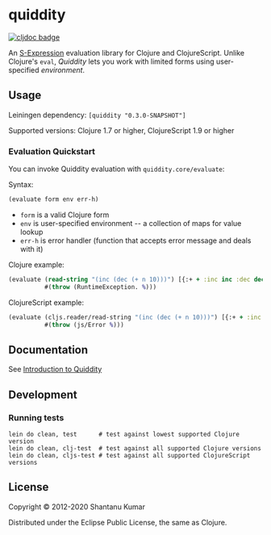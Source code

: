 # quiddity

[![cljdoc badge](https://cljdoc.org/badge/quiddity/quiddity)](https://cljdoc.org/d/quiddity/quiddity)

An [S-Expression](http://en.wikipedia.org/wiki/S-expression) evaluation library
for Clojure and ClojureScript. Unlike Clojure's `eval`, _Quiddity_ lets you work
with limited forms using user-specified _environment_.


## Usage

Leiningen dependency: `[quiddity "0.3.0-SNAPSHOT"]`

Supported versions: Clojure 1.7 or higher, ClojureScript 1.9 or higher


### Evaluation Quickstart

You can invoke Quiddity evaluation with `quiddity.core/evaluate`:

Syntax:

```clojure
(evaluate form env err-h)
```

* `form`  is a valid Clojure form
* `env`   is user-specified environment -- a collection of maps for value lookup
* `err-h` is error handler (function that accepts error message and deals with it)

Clojure example:

```clojure
(evaluate (read-string "(inc (dec (+ n 10)))") [{:+ + :inc inc :dec dec :n 20}]
          #(throw (RuntimeException. %)))
```

ClojureScript example:

```clojure
(evaluate (cljs.reader/read-string "(inc (dec (+ n 10)))") [{:+ + :inc inc :dec dec :n 20}]
          #(throw (js/Error %)))
```


## Documentation

See [Introduction to Quiddity](doc/intro.md)


## Development

### Running tests

```shell
lein do clean, test      # test against lowest supported Clojure version
lein do clean, clj-test  # test against all supported Clojure versions
lein do clean, cljs-test # test against all supported ClojureScript versions
```


## License

Copyright © 2012-2020 Shantanu Kumar

Distributed under the Eclipse Public License, the same as Clojure.
